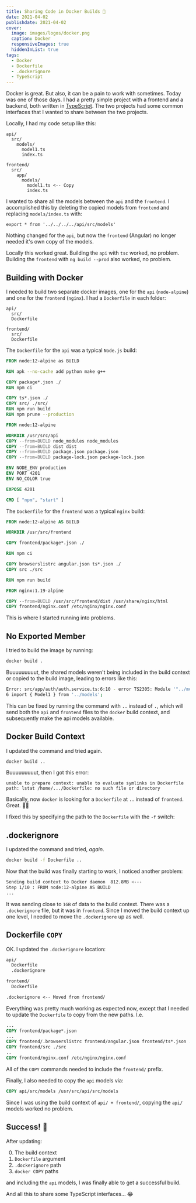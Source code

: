 ```yaml
---
title: Sharing Code in Docker Builds 🤝
date: 2021-04-02
publishdate: 2021-04-02
cover:
  image: images/logos/docker.png
  caption: Docker
  responsiveImages: true
  hiddenInList: true
tags:
  - Docker
  - Dockerfile
  - .dockerignore
  - TypeScript
---
```


Docker is great. But also, it can be a pain to work with sometimes. Today was one of those days. I had a pretty simple project with a frontend and a backend, both written in [TypeScript][0]. The two projects had some common interfaces that I wanted to share between the two projects.

Locally, I had my code setup like this:

```
api/
  src/
    models/
      model1.ts
      index.ts

frontend/
  src/
    app/
      models/
        model1.ts <-- Copy
        index.ts
```

I wanted to share all the models between the `api` and the `frontend`. I accomplished this by deleting the copied models from `frontend` and replacing `models/index.ts` with:

```
export * from '../../../../api/src/models'
```

Nothing changed for the `api`, but now the `frontend` (Angular) no longer needed it's own copy of the models.

Locally this worked great. Building the `api` with `tsc` worked, no problem️. Building the `frontend` with `ng build --prod` also worked, no problem️.

## Building with Docker

I needed to build two separate docker images, one for the `api` (`node-alpine`) and one for the `frontend` (`nginx`). I had a `Dockerfile` in each folder:

```
api/
  src/
  Dockerfile

frontend/
  src/
  Dockerfile
```

The `Dockerfile` for the `api` was a typical `Node.js` build:

```dockerfile
FROM node:12-alpine as BUILD

RUN apk --no-cache add python make g++

COPY package*.json ./
RUN npm ci

COPY ts*.json ./
COPY src/ ./src/
RUN npm run build
RUN npm prune --production

FROM node:12-alpine

WORKDIR /usr/src/api
COPY --from=BUILD node_modules node_modules
COPY --from=BUILD dist dist
COPY --from=BUILD package.json package.json
COPY --from=BUILD package-lock.json package-lock.json

ENV NODE_ENV production
ENV PORT 4201
ENV NO_COLOR true

EXPOSE 4201

CMD [ "npm", "start" ]

```

The `Dockerfile` for the `frontend` was a typical `nginx` build:

```dockerfile
FROM node:12-alpine AS BUILD

WORKDIR /usr/src/frontend

COPY frontend/package*.json ./

RUN npm ci

COPY browserslistrc angular.json ts*.json ./
COPY src ./src

RUN npm run build

FROM nginx:1.19-alpine

COPY --from=BUILD /usr/src/frontend/dist /usr/share/nginx/html
COPY frontend/nginx.conf /etc/nginx/nginx.conf
```

This is where I started running into problems.

## No Exported Member

I tried to build the image by running:

```bash
docker build .
```

Buuuuuuuuut, the shared models weren't being included in the build context or copied to the build image, leading to errors like this:

```bash
Error: src/app/auth/auth.service.ts:6:10 - error TS2305: Module '"../models"' has no exported member 'Model1'.
6 import { Model1 } from '../models';

```

This can be fixed by running the command with `..` instead of `.`, which will send both the `api` and `frontend` files to the `docker` build context, and subsequently make the api models available.

## Docker Build Context

I updated the command and tried again.

```bash
docker build ..
```

Buuuuuuuuut, then I got this error:

```
unable to prepare context: unable to evaluate symlinks in Dockerfile path: lstat /home/.../Dockerfile: no such file or directory
```

Basically, now `docker` is looking for a `Dockerfile` at `..` instead of `frontend`. Great. 🤦‍♂️

I fixed this by specifying the path to the `Dockerfile` with the `-f` switch:

## .dockerignore

I updated the command and tried, _again_.

```bash
docker build -f Dockerfile ..
```

Now that the build was finally starting to work, I noticed another problem:

```bash
Sending build context to Docker daemon  812.8MB <---
Step 1/10 : FROM node:12-alpine AS BUILD
...
```

It was sending close to `1GB` of data to the build context. There was a `.dockerignore` file, but it was in `frontend`. Since I moved the build context up one level, I needed to move the `.dockerignore` up as well.

## Dockerfile `COPY`

OK. I updated the `.dockerignore` location:

```txt
api/
  Dockerfile
  .dockerignore

frontend/
  Dockerfile

.dockerignore <-- Moved from frontend/
```

Everything was pretty much working as expected now, except that I needed to update the `Dockerfile` to copy from the new paths. I.e.

```dockerfile
...
COPY frontend/package*.json
...
COPY frontend/.browserslistrc frontend/angular.json frontend/ts*.json ./
COPY frontend/src ./src
..
COPY frontend/nginx.conf /etc/nginx/nginx.conf
```

All of the `COPY` commands needed to include the `frontend/` prefix.

Finally, I also needed to copy the `api` models via:

```dockerfile
COPY api/src/models /usr/src/api/src/models
```

Since I was using the build context of `api/ + frontend/`, copying the `api/` models worked no problem.

## Success! 🎉

After updating:

0. The build context
1. `Dockerfile` argument
2. `.dockerignore` path
3. `docker COPY` paths

and including the `api` models, I was finally able to get a successful build.

And all this to share some TypeScript interfaces... 😂

[0]: https://www.typescriptlang.org/

